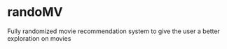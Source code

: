 # randoMV
Fully randomized movie recommendation system to give the user a better exploration on movies
